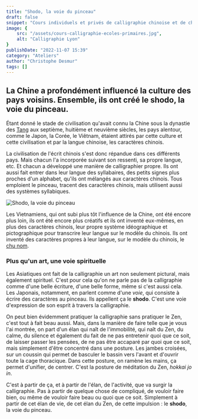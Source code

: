 ```yaml
---
title: "Shodo, la voie du pinceau"
draft: false
snippet: "Cours individuels et privés de calligraphie chinoise et de chinois."
image: {
    src: "/assets/cours-calligraphie-ecoles-primaires.jpg",
    alt: "Calligraphie Lyon"
}
publishDate: "2022-11-07 15:39"
category: "Ateliers"
author: "Christophe Desmur"
tags: []
---
```



## La Chine a profondément influencé la culture des pays voisins. Ensemble, ils ont créé le **shodo**, la voie du pinceau.

Étant donné le stade de civilisation qu'avait connu la Chine sous la dynastie des [Tang](http://fr.wikipedia.org/wiki/Dynastie_Tang) aux septième, huitième et neuvième siècles, les pays alentour, comme le Japon, la Corée, le Viêtnam, étaient attirés par cette culture et cette civilisation et par la langue chinoise, les caractères chinois.

La civilisation de l'écrit chinois s'est donc répandue dans ces différents pays. Mais chacun l'a incorporée suivant son ressenti, sa propre langue, etc. Et chacun a développé une manière de calligraphier propre. Ils ont aussi fait entrer dans leur langue des syllabaires, des petits signes plus proches d'un alphabet, qu'ils ont mélangés aux caractères chinois. Tous emploient le pinceau, tracent des caractères chinois, mais utilisent aussi des systèmes syllabiques.

![Shodo, la voie du pinceau](/assets/shodo-voie-pinceau.jpg)

Les Vietnamiens, qui ont subi plus tôt l'influence de la Chine, ont été encore plus loin, ils ont été encore plus créatifs et ils ont inventé eux-mêmes, en plus des caractères chinois, leur propre système idéographique et pictographique pour transcrire leur langue sur le modèle du chinois. Ils ont inventé des caractères propres à leur langue, sur le modèle du chinois, le [chu nom](http://fr.wikipedia.org/wiki/Ch%E1%BB%AF_n%C3%B4m).

### Plus qu'un art, une voie spirituelle

Les Asiatiques ont fait de la calligraphie un art non seulement pictural, mais également spirituel. C'est pour cela qu'on ne parle pas de la calligraphie comme d'une belle écriture, d'une belle forme, même si c'est aussi cela. Les Japonais, notamment, en parlent comme d'une _voie_, qui consiste à écrire des caractères au pinceau. Ils appellent ça le **shodo**. C'est une voie d'expression de son esprit à travers la calligraphie.

On peut bien évidemment pratiquer la calligraphie sans pratiquer le Zen, c'est tout à fait beau aussi. Mais, dans la manière de faire telle que je vous l'ai montrée, on part d'un élan qui naît de l'immobilité, qui naît du Zen, du calme, du silence et également du fait de ne pas entretenir quoi que ce soit, de laisser passer les pensées, de ne pas être accaparé par quoi que ce soit, mais simplement d'être concentré dans une posture. Les jambes croisées, sur un coussin qui permet de basculer le bassin vers l'avant et d'ouvrir toute la cage thoracique. Dans cette posture, on ramène les mains, ça permet d'unifier, de centrer. C'est la posture de méditation du Zen, _hokkai jo in_.

C'est à partir de ça, et à partir de l'élan, de l'activité, que va surgir la calligraphie. Pas à partir de quelque chose de compliqué, de vouloir faire bien, ou même de vouloir faire beau ou quoi que ce soit. Simplement à partir de cet élan de vie, de cet élan du Zen, de cette impulsion : le **shodo**, la voie du pinceau.
